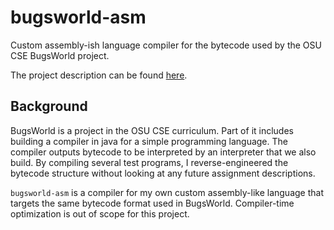 # bugsworld-asm

Custom assembly-ish language compiler for the bytecode used by the OSU CSE BugsWorld project.

The project description can be found [here](http://web.cse.ohio-state.edu/software/2231/web-sw2/readings/bugs-world.html).

## Background

BugsWorld is a project in the OSU CSE curriculum. Part of it includes building a compiler in java for a simple programming language. The compiler outputs bytecode to be interpreted by an interpreter that we also build. By compiling several test programs, I reverse-engineered the bytecode structure without looking at any future assignment descriptions.

`bugsworld-asm` is a compiler for my own custom assembly-like language that targets the same bytecode format used in BugsWorld. Compiler-time optimization is out of scope for this project.
